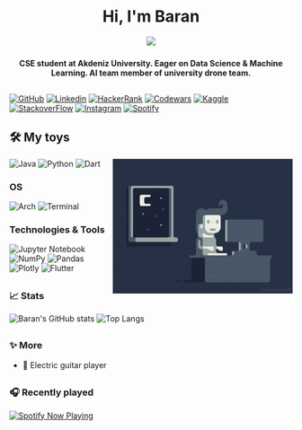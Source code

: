 <h1 align="center">Hi, I'm Baran</h1>

<p align="center">
<a href="https://github.com/DenverCoder1/readme-typing-svg"><img src="https://readme-typing-svg.herokuapp.com?lines=Computer+Science%20|%20+Engineering+Student;Data+Science%20|%20Machine+Learning&center=true&width=500&height=50"></a>
</p>

<h4 align="center">CSE student at Akdeniz University. Eager on Data Science & Machine Learning. AI team member of university drone team.</h4>

##     

[![GitHub](https://img.shields.io/badge/Github-100000?style=for-the-badge&logo=github&logoColor=white)](https://github.com/baranacikgoz)
[![Linkedin](https://img.shields.io/badge/Linkedin-0077B5?style=for-the-badge&logo=linkedin&logoColor=white)](https://www.linkedin.com/in/baran-acikgoz/)
[![HackerRank](https://img.shields.io/badge/-Hackerrank-2EC866?style=for-the-badge&logo=HackerRank&logoColor=white)](https://www.hackerrank.com/baranacikgoz)
[![Codewars](https://img.shields.io/badge/Codewars-B1361E?style=for-the-badge&logo=codewars&logoColor=grey)](https://www.codewars.com/users/baranacikgoz)
[![Kaggle](https://img.shields.io/badge/Kaggle-20BEFF?style=for-the-badge&logo=Kaggle&logoColor=white)](https://www.kaggle.com/baranacikgoz)
[![StackoverFlow](https://img.shields.io/badge/Stack_Overflow-FE7A16?style=for-the-badge&logo=stack-overflow&logoColor=white)](https://stackoverflow.com/users/13278163/baran-a%c3%a7%c4%b1kg%c3%b6z)
[![Instagram](https://img.shields.io/badge/baran.aacikgoz-%23E4405F.svg?style=for-the-badge&logo=Instagram&logoColor=white)](https://www.instagram.com/baran.aacikgoz/)
[![Spotify](https://img.shields.io/badge/Spotify-1ED760?style=for-the-badge&logo=spotify&logoColor=white)](https://open.spotify.com/user/cdduqku4tcgrzsrdpitibjwlm)


## 🛠️ My toys
<img src="assets/code.gif" alt="side Image" align="right" width="320" height="auto" />

![Java](https://img.shields.io/badge/Java-ED8B00?style=for-the-badge&logo=java&logoColor=white)
![Python](https://img.shields.io/badge/Python-3776AB?style=for-the-badge&logo=python&logoColor=white)
![Dart](https://img.shields.io/badge/Dart-0175C2?style=for-the-badge&logo=dart&logoColor=white)

### OS
![Arch](https://img.shields.io/badge/Arch%20Linux-1793D1?logo=arch-linux&logoColor=fff&style=for-the-badge)
![Terminal](https://img.shields.io/badge/Shell_Script-121011?style=for-the-badge&logo=gnu-bash&logoColor=white)

### Technologies & Tools
![Jupyter Notebook](https://img.shields.io/badge/jupyter-%23FA0F00.svg?style=for-the-badge&logo=jupyter&logoColor=white)
![NumPy](https://img.shields.io/badge/numpy-%23013243.svg?style=for-the-badge&logo=numpy&logoColor=white)
![Pandas](https://img.shields.io/badge/pandas-%23150458.svg?style=for-the-badge&logo=pandas&logoColor=white)
![Plotly](https://img.shields.io/badge/Plotly-%233F4F75.svg?style=for-the-badge&logo=plotly&logoColor=white)
![Flutter](https://img.shields.io/badge/Flutter-02569B?style=for-the-badge&logo=flutter&logoColor=white)

##  
### 📈 Stats

![Baran's GitHub stats](https://github-readme-stats.vercel.app/api?username=baranacikgoz&show_icons=true&count_private=true&theme=react&include_all_commits=true&line_height=20)
![Top Langs](https://github-readme-stats.vercel.app/api/top-langs/?username=baranacikgoz&theme=react&layout=compact)

##   
### ✨ More
- 🎸 Electric guitar player
##   

### 🎧 Recently played
[<img src="https://spotify-now-playing-liard.vercel.app/api/spotify-playing" alt="Spotify Now Playing" width="350" />](https://open.spotify.com/user/cdduqku4tcgrzsrdpitibjwlm)


<!--
<a href="https://github.com/mitp7/Fylo-LandingPage">
  <img align="center" src="https://github-readme-stats.vercel.app/api/pin/?username=mitp7&repo=Fylo-LandingPage&show_icons=true&line_height=50&title_color=6aa6f8&text_color=8a919a&icon_color=6aa6f8&bg_color=22272e&layout=compact" alt="Fylo-LandingPage" />
</a>

<a href="https://github.com/mitp7/Testimonial-Grid">
  <img align="center" src="https://github-readme-stats.vercel.app/api/pin/?username=mitp7&repo=Testimonial-Grid&show_icons=true&line_height=27&title_color=6aa6f8&text_color=8a919a&icon_color=6aa6f8&bg_color=22272e&layout=compact" alt="Testimonial-Grid" /> 
</a>

<a href="https://github.com/mitp7/Sort-Recycle-System">
  <img align="center" src="https://github-readme-stats.vercel.app/api/pin/?username=mitp7&repo=Sort-Recycle-System&show_icons=true&line_height=27&title_color=6aa6f8&text_color=8a919a&icon_color=6aa6f8&bg_color=22272e&layout=compact" alt="Sort-Recycle-System" /> 
</a>
-->
